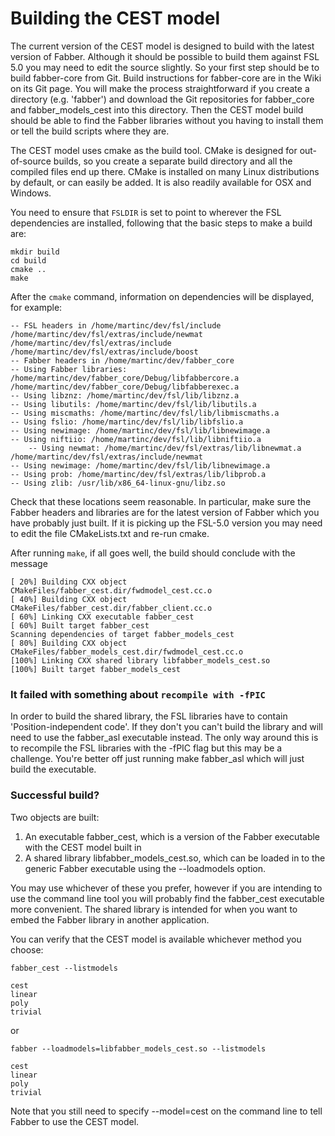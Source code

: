 # Building the CEST model #

The current version of the CEST model is designed to build with the latest version of Fabber. Although it should be possible to build them against FSL 5.0 you may need to edit the source slightly. So your first step should be to build fabber-core from Git. Build instructions for fabber-core are in the Wiki on its Git page. You will make the process straightforward if you create a directory (e.g. 'fabber') and download the Git repositories for fabber_core and fabber_models_cest into this directory. Then the CEST model build should be able to find the Fabber libraries without you having to install them or tell the build scripts where they are.

The CEST model uses cmake as the build tool. CMake is designed for out-of-source builds, so you create a separate build directory and all the compiled files end up there. CMake is installed on many Linux distributions by default, or can easily be added. It is also readily available for OSX and Windows.

You need to ensure that `FSLDIR` is set to point to wherever the FSL dependencies are installed, following that the basic steps to make a build are:

    mkdir build
    cd build
    cmake ..
    make

After the `cmake` command, information on dependencies will be displayed, for example:

    -- FSL headers in /home/martinc/dev/fsl/include /home/martinc/dev/fsl/extras/include/newmat /home/martinc/dev/fsl/extras/include /home/martinc/dev/fsl/extras/include/boost
    -- Fabber headers in /home/martinc/dev/fabber_core
    -- Using Fabber libraries: /home/martinc/dev/fabber_core/Debug/libfabbercore.a /home/martinc/dev/fabber_core/Debug/libfabberexec.a
    -- Using libznz: /home/martinc/dev/fsl/lib/libznz.a
    -- Using libutils: /home/martinc/dev/fsl/lib/libutils.a 
    -- Using miscmaths: /home/martinc/dev/fsl/lib/libmiscmaths.a
    -- Using fslio: /home/martinc/dev/fsl/lib/libfslio.a
    -- Using newimage: /home/martinc/dev/fsl/lib/libnewimage.a
    -- Using niftiio: /home/martinc/dev/fsl/lib/libniftiio.a
        -- Using newmat: /home/martinc/dev/fsl/extras/lib/libnewmat.a /home/martinc/dev/fsl/extras/include/newmat
    -- Using newimage: /home/martinc/dev/fsl/lib/libnewimage.a
    -- Using prob: /home/martinc/dev/fsl/extras/lib/libprob.a
    -- Using zlib: /usr/lib/x86_64-linux-gnu/libz.so

Check that these locations seem reasonable. In particular, make sure the Fabber headers and libraries are for the latest version of Fabber which you have probably just built. If it is picking up the FSL-5.0 version you may need to edit the file CMakeLists.txt and re-run cmake.

After running `make`, if all goes well, the build should conclude with the message

    [ 20%] Building CXX object CMakeFiles/fabber_cest.dir/fwdmodel_cest.cc.o
    [ 40%] Building CXX object CMakeFiles/fabber_cest.dir/fabber_client.cc.o
    [ 60%] Linking CXX executable fabber_cest
    [ 60%] Built target fabber_cest
    Scanning dependencies of target fabber_models_cest
    [ 80%] Building CXX object CMakeFiles/fabber_models_cest.dir/fwdmodel_cest.cc.o
    [100%] Linking CXX shared library libfabber_models_cest.so
    [100%] Built target fabber_models_cest

### It failed with something about `recompile with -fPIC`

In order to build the shared library, the FSL libraries have to contain 'Position-independent code'. If they don't you can't build the library and will need to use 
the fabber_asl executable instead. The only way around this is to recompile the FSL libraries with the -fPIC flag but this may be a challenge. You're better off 
just running make fabber_asl which will just build the executable.

### Successful build?

Two objects are built:

1. An executable fabber_cest, which is a version of the Fabber executable with the CEST model built in
2. A shared library libfabber_models_cest.so, which can be loaded in to the generic Fabber executable using the --loadmodels option.

You may use whichever of these you prefer, however if you are intending to use the command line tool you will probably find the fabber_cest executable more convenient. The shared library is intended for when you want to embed the Fabber library in another application.

You can verify that the CEST model is available whichever method you choose:

    fabber_cest --listmodels

    cest
    linear
    poly
    trivial

or

    fabber --loadmodels=libfabber_models_cest.so --listmodels
    
    cest
    linear
    poly
    trivial
  
Note that you still need to specify --model=cest on the command line to tell Fabber to use the CEST model.
